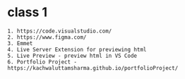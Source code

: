 # class 1

    1. https://code.visualstudio.com/
    2. https://www.figma.com/
    3. Emmet
    4. Live Server Extension for previewing html
    5. Live Preview - preview html in VS Code
    6. Portfolio Project - https://kachwaluttamsharma.github.io/portfolioProject/
